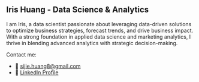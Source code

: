 ## Iris Huang - Data Science & Analytics

<!--
**sijieh/sijieh** is a ✨ _special_ ✨ repository because its `README.md` (this file) appears on your GitHub profile.

Here are some ideas to get you started:

-->

I am Iris, a data scientist passionate about leveraging data-driven solutions to optimize business strategies, forecast trends, and drive business impact. With a strong foundation in applied data science and marketing analytics, I thrive in blending advanced analytics with strategic decision-making.

Contact me:
- 📧 sijie.huang8@gmail.com
- 📨 [LinkedIn Profile](https://www.linkedin.com/in/sijie-iris-huang/)
